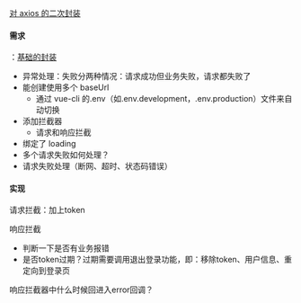 [对 axios 的二次封装](https://juejin.cn/post/6968487137670856711#comment)

#### 需求

：[基础的封装](https://www.jianshu.com/p/04a1cfa565a3)

- 异常处理：失败分两种情况：请求成功但业务失败，请求都失败了
- 能创建使用多个 baseUrl
  - 通过 vue-cli 的.env（如.env.development，.env.production）文件来自动切换
- 添加拦截器
  - 请求和响应拦截
- 绑定了 loading
- 多个请求失败如何处理？
- 请求失败处理（断网、超时、状态码错误）

#### 实现

请求拦截：加上token

响应拦截

- 判断一下是否有业务报错
- 是否token过期？过期需要调用退出登录功能，即：移除token、用户信息、重定向到登录页

响应拦截器中什么时候回进入error回调？

